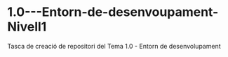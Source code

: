 # 1.0---Entorn-de-desenvoupament-Nivell1
Tasca de creació de repositori del Tema 1.0 - Entorn de desenvolupament
